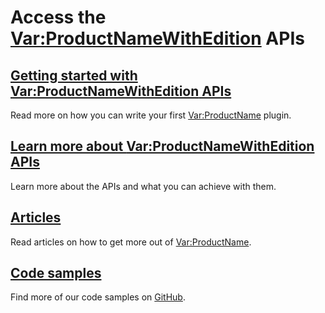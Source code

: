 # Access the <Var:ProductNameWithEdition> APIs

## [Getting started with <Var:ProductNameWithEdition> APIs](articles/gettingstarted/studio_plugin_overview.md)
Read more on how you can write your first <Var:ProductName> plugin.

## [Learn more about <Var:ProductNameWithEdition> APIs](apiconcepts/overview.md) 
Learn more about the APIs and what you can achieve with them.

## [Articles](articles/intro.md)
Read articles on how to get more out of <Var:ProductName>.

## [Code samples](https://github.com/RWS/trados-studio-api-samples)
Find more of our code samples on [GitHub](https://github.com/RWS/trados-studio-api-samples).